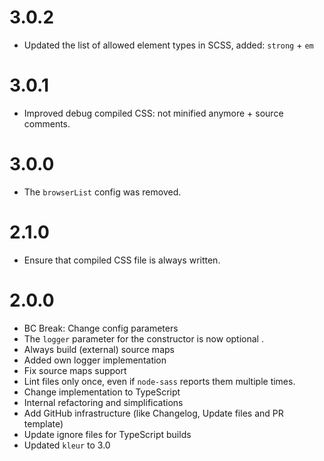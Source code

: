 3.0.2
=====

*   Updated the list of allowed element types in SCSS, added: `strong` + `em`


3.0.1
=====

*   Improved debug compiled CSS: not minified anymore + source comments.


3.0.0
=====

*   The `browserList` config was removed.


2.1.0
=====

*   Ensure that compiled CSS file is always written.


2.0.0
=====

*   BC Break: Change config parameters
*   The `logger` parameter for the constructor is now optional .
*   Always build (external) source maps
*   Added own logger implementation
*   Fix source maps support
*   Lint files only once, even if `node-sass` reports them multiple times.
*   Change implementation to TypeScript
*   Internal refactoring and simplifications
*   Add GitHub infrastructure (like Changelog, Update files and PR template)
*   Update ignore files for TypeScript builds
*   Updated `kleur` to 3.0

